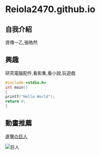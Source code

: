 # Reiola2470.github.io

## 自我介紹
資傳一乙,張皓然

## 興趣
研究電腦配件,看影集,看小說,玩遊戲

```C
#include <stdio.h>
int main()
{
printf("Hello World");
return 0;
}
```
## 動畫推薦
[進擊の巨人](https://zh.wikipedia.org/zh-tw/%E9%80%B2%E6%93%8A%E7%9A%84%E5%B7%A8%E4%BA%BA)

![巨人](https://img.4gamers.com.tw/ckfinder/images/Katy/comic%20animation/20200924-titan-01.jpg?versionId=OF5NSfSbJuOh7X0n0vLjXjfaN7lk1htS)
